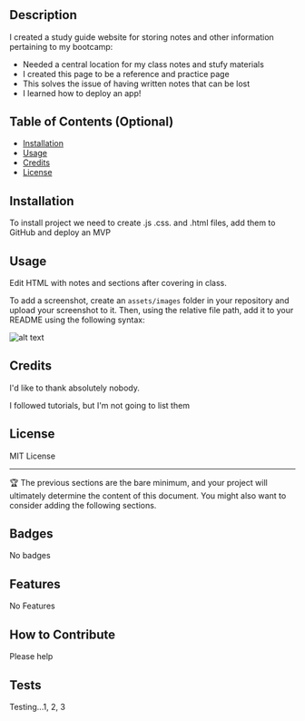# <First-Working-App>

## Description

I created a study guide website for storing notes and other information pertaining to my bootcamp:

- Needed a central location for my class notes and stufy materials
- I created this page to be a reference and practice page
- This solves the issue of having written notes that can be lost
- I learned how to deploy an app!

## Table of Contents (Optional)

- [Installation](#installation)
- [Usage](#usage)
- [Credits](#credits)
- [License](#license)

## Installation

To install project we need to create .js .css. and .html files, add them to GitHub and deploy an MVP

## Usage

Edit HTML with notes and sections after covering in class.

To add a screenshot, create an `assets/images` folder in your repository and upload your screenshot to it. Then, using the relative file path, add it to your README using the following syntax:

![alt text](surviving-boot-camp.webp)

## Credits

I'd like to thank absolutely nobody.

I followed tutorials, but I'm not going to list them

## License

MIT License

---

🏆 The previous sections are the bare minimum, and your project will ultimately determine the content of this document. You might also want to consider adding the following sections.

## Badges

No badges

## Features

No Features

## How to Contribute

Please help

## Tests

Testing...1, 2, 3